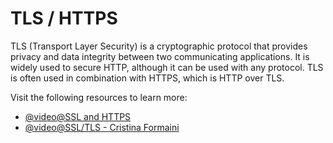 # TLS / HTTPS

TLS (Transport Layer Security) is a cryptographic protocol that provides privacy and data integrity between two communicating applications. It is widely used to secure HTTP, although it can be used with any protocol. TLS is often used in combination with HTTPS, which is HTTP over TLS.

Visit the following resources to learn more:

- [@video@SSL and HTTPS](https://www.youtube.com/watch?v=S2iBR2ZlZf0)
- [@video@SSL/TLS - Cristina Formaini](https://www.youtube.com/watch?v=Rp3iZUvXWlM)

